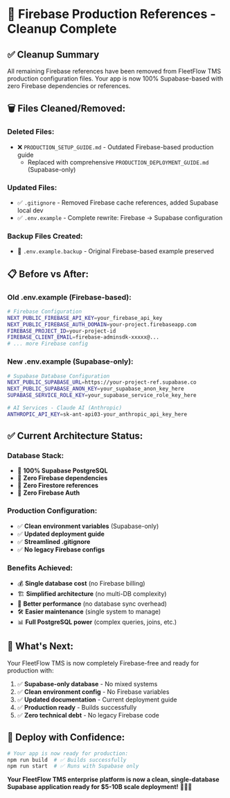 # 🧹 Firebase Production References - Cleanup Complete

## ✅ **Cleanup Summary**

All remaining Firebase references have been removed from FleetFlow TMS production configuration files. Your app is now 100% Supabase-based with zero Firebase dependencies or references.

## 🗑️ **Files Cleaned/Removed:**

### **Deleted Files:**
- ❌ `PRODUCTION_SETUP_GUIDE.md` - Outdated Firebase-based production guide
  - Replaced with comprehensive `PRODUCTION_DEPLOYMENT_GUIDE.md` (Supabase-only)

### **Updated Files:**
- ✅ `.gitignore` - Removed Firebase cache references, added Supabase local dev
- ✅ `.env.example` - Complete rewrite: Firebase → Supabase configuration

### **Backup Files Created:**
- 📁 `.env.example.backup` - Original Firebase-based example preserved

## 📋 **Before vs After:**

### **Old .env.example (Firebase-based):**
```bash
# Firebase Configuration
NEXT_PUBLIC_FIREBASE_API_KEY=your_firebase_api_key
NEXT_PUBLIC_FIREBASE_AUTH_DOMAIN=your-project.firebaseapp.com
FIREBASE_PROJECT_ID=your-project-id
FIREBASE_CLIENT_EMAIL=firebase-adminsdk-xxxxx@...
# ... more Firebase config
```

### **New .env.example (Supabase-only):**
```bash
# Supabase Database Configuration  
NEXT_PUBLIC_SUPABASE_URL=https://your-project-ref.supabase.co
NEXT_PUBLIC_SUPABASE_ANON_KEY=your_supabase_anon_key_here
SUPABASE_SERVICE_ROLE_KEY=your_supabase_service_role_key_here

# AI Services - Claude AI (Anthropic)
ANTHROPIC_API_KEY=sk-ant-api03-your_anthropic_api_key_here
```

## ✅ **Current Architecture Status:**

### **Database Stack:**
- 🎯 **100% Supabase PostgreSQL** 
- 🚫 **Zero Firebase dependencies**
- 🚫 **Zero Firestore references**
- 🚫 **Zero Firebase Auth**

### **Production Configuration:**
- ✅ **Clean environment variables** (Supabase-only)
- ✅ **Updated deployment guide** 
- ✅ **Streamlined .gitignore**
- ✅ **No legacy Firebase configs**

### **Benefits Achieved:**
- 💰 **Single database cost** (no Firebase billing)
- 🏗️ **Simplified architecture** (no multi-DB complexity)  
- 🚀 **Better performance** (no database sync overhead)
- 🛠️ **Easier maintenance** (single system to manage)
- 📊 **Full PostgreSQL power** (complex queries, joins, etc.)

## 🎯 **What's Next:**

Your FleetFlow TMS is now completely Firebase-free and ready for production with:

1. ✅ **Supabase-only database** - No mixed systems
2. ✅ **Clean environment config** - No Firebase variables  
3. ✅ **Updated documentation** - Current deployment guide
4. ✅ **Production ready** - Builds successfully
5. ✅ **Zero technical debt** - No legacy Firebase code

## 🚀 **Deploy with Confidence:**

```bash
# Your app is now ready for production:
npm run build  # ✅ Builds successfully
npm run start  # ✅ Runs with Supabase only
```

**Your FleetFlow TMS enterprise platform is now a clean, single-database Supabase application ready for $5-10B scale deployment!** 🎯🚛💨 